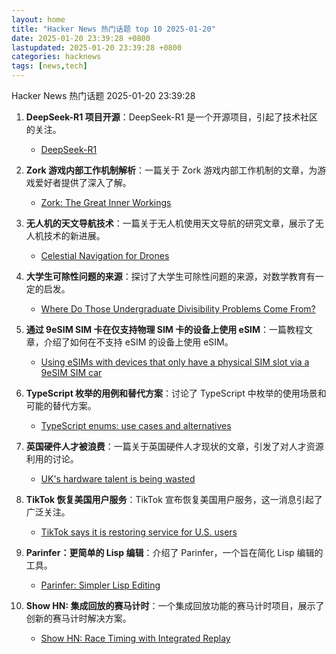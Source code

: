 ```yaml
---
layout: home
title: "Hacker News 热门话题 top 10 2025-01-20"
date: 2025-01-20 23:39:28 +0800
lastupdated: 2025-01-20 23:39:28 +0800
categories: hacknews
tags: [news,tech]
---
```

Hacker News 热门话题 2025-01-20 23:39:28

1. **DeepSeek-R1 项目开源**：DeepSeek-R1 是一个开源项目，引起了技术社区的关注。
    - [DeepSeek-R1](https://github.com/deepseek-ai/DeepSeek-R1)

2. **Zork 游戏内部工作机制解析**：一篇关于 Zork 游戏内部工作机制的文章，为游戏爱好者提供了深入了解。
    - [Zork: The Great Inner Workings](https://medium.com/swlh/zork-the-great-inner-workings-b68012952bdc)

3. **无人机的天文导航技术**：一篇关于无人机使用天文导航的研究文章，展示了无人机技术的新进展。
    - [Celestial Navigation for Drones](https://www.mdpi.com/2504-446X/8/11/652)

4. **大学生可除性问题的来源**：探讨了大学生可除性问题的来源，对数学教育有一定的启发。
    - [Where Do Those Undergraduate Divisibility Problems Come From?](https://grossack.site/2025/01/16/undergrad-divisibility-problems.html)

5. **通过 9eSIM SIM 卡在仅支持物理 SIM 卡的设备上使用 eSIM**：一篇教程文章，介绍了如何在不支持 eSIM 的设备上使用 eSIM。
    - [Using eSIMs with devices that only have a physical SIM slot via a 9eSIM SIM car](https://neilzone.co.uk/2025/01/using-esims-with-devices-that-only-have-a-physical-sim-slot-via-a-9esim-sim-card-with-android-and-linux/)

6. **TypeScript 枚举的用例和替代方案**：讨论了 TypeScript 中枚举的使用场景和可能的替代方案。
    - [TypeScript enums: use cases and alternatives](https://2ality.com/2025/01/typescript-enum-patterns.html)

7. **英国硬件人才被浪费**：一篇关于英国硬件人才现状的文章，引发了对人才资源利用的讨论。
    - [UK's hardware talent is being wasted](https://josef.cn/blog/uk-talent)

8. **TikTok 恢复美国用户服务**：TikTok 宣布恢复美国用户服务，这一消息引起了广泛关注。
    - [TikTok says it is restoring service for U.S. users](https://www.nbcnews.com/tech/tech-news/tiktok-says-restoring-service-us-users-rcna188320)

9. **Parinfer：更简单的 Lisp 编辑**：介绍了 Parinfer，一个旨在简化 Lisp 编辑的工具。
    - [Parinfer: Simpler Lisp Editing](https://shaunlebron.github.io/parinfer/)

10. **Show HN: 集成回放的赛马计时**：一个集成回放功能的赛马计时项目，展示了创新的赛马计时解决方案。
    - [Show HN: Race Timing with Integrated Replay](https://storytiming.racing)